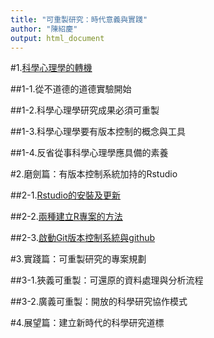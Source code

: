 ```yaml
---
title: "可重製研究：時代意義與實踐"
author: "陳紹慶"
output: html_document
---
```


#1.[科學心理學的轉機](./1_intro/Introduction.html)

##1-1.從不道德的道德實驗開始

##1-2.科學心理學研究成果必須可重製

##1-3.科學心理學要有版本控制的概念與工具

##1-4.反省從事科學心理學應具備的素養

#2.磨劍篇：有版本控制系統加持的Rstudio

##2-1.[Rstudio的安裝及更新](./2_init/install.html)

##2-2.[兩種建立R專案的方法](./2_init/Project.html)

##2-3.[啟動Git版本控制系統與github](./2_init/Git.html)

#3.實踐篇：可重製研究的專案規劃

##3-1.狹義可重製：可還原的資料處理與分析流程

##3-2.廣義可重製：開放的科學研究協作模式

#4.展望篇：建立新時代的科學研究道標